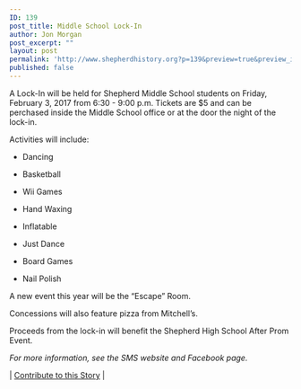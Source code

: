 ```yaml
---
ID: 139
post_title: Middle School Lock-In
author: Jon Morgan
post_excerpt: ""
layout: post
permalink: 'http://www.shepherdhistory.org?p=139&preview=true&preview_id=139'
published: false
---
```

A Lock-In will be held for Shepherd Middle School students on Friday, February 3, 2017 from 6:30 - 9:00 p.m. Tickets are $5 and can be perchased inside the Middle School office or at the door the night of the lock-in.<!--more-->

Activities will include:

* Dancing
    
* Basketball
    
* Wii Games
    
* Hand Waxing
    
* Inflatable
    
* Just Dance
    
* Board Games
    
* Nail Polish

A new event this year will be the “Escape” Room.

Concessions will also feature pizza from Mitchell’s.

Proceeds from the lock-in will benefit the Shepherd High School After Prom Event.

*For more information, see the SMS website and Facebook page.*


| <a href="https://www.penflip.com/shepherdonlinehq/sms-lockin/blob/master/lock-in.txt?invite=Ds92KEax">Contribute to this Story</a> |